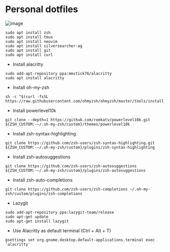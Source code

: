 # Personal dotfiles

![image](https://user-images.githubusercontent.com/27850048/114176534-78101a80-9965-11eb-9612-e2ce7196b2e4.png)


```
sudo apt install zsh
sudo apt install tmux
sudo apt install neovim
sudo apt install silversearcher-ag
sudo apt install git
sudo apt install curl
```

- Install alacritty

``` 
sudo add-apt-repository ppa:mmstick76/alacritty
sudo apt install alacritty
```
- Install oh-my-zsh

```
sh -c "$(curl -fsSL https://raw.githubusercontent.com/ohmyzsh/ohmyzsh/master/tools/install.sh)"
```

- Install powerlevel10k

```
git clone --depth=1 https://github.com/romkatv/powerlevel10k.git ${ZSH_CUSTOM:-~/.oh-my-zsh/custom}/themes/powerlevel10k
```

- Install zsh-syntax-highlighting

```
git clone https://github.com/zsh-users/zsh-syntax-highlighting.git ${ZSH_CUSTOM:-~/.oh-my-zsh/custom}/plugins/zsh-syntax-highlighting
```

- Install zsh-autosuggestions

```
git clone https://github.com/zsh-users/zsh-autosuggestions ${ZSH_CUSTOM:-~/.oh-my-zsh/custom}/plugins/zsh-autosuggestions
```

- Install zsh-auto-completions

```
git clone https://github.com/zsh-users/zsh-completions ~/.oh-my-zsh/custom/plugins/zsh-completions
```

- Lazygit

```
sudo add-apt-repository ppa:lazygit-team/release
sudo apt-get update
sudo apt-get install lazygit
```

- Use Alacritty as default terminal (Ctrl + Alt + T)
```
gsettings set org.gnome.desktop.default-applications.terminal exec 'alacritty'
```
